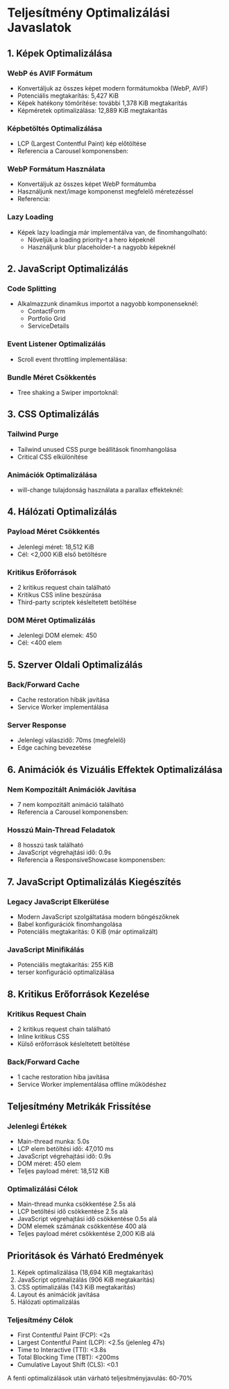 # Teljesítmény Optimalizálási Javaslatok

## 1. Képek Optimalizálása

### WebP és AVIF Formátum
- Konvertáljuk az összes képet modern formátumokba (WebP, AVIF)
- Potenciális megtakarítás: 5,427 KiB
- Képek hatékony tömörítése: további 1,378 KiB megtakarítás
- Képméretek optimalizálása: 12,889 KiB megtakarítás

### Képbetöltés Optimalizálása
- LCP (Largest Contentful Paint) kép előtöltése
- Referencia a Carousel komponensben:

### WebP Formátum Használata
- Konvertáljuk az összes képet WebP formátumba
- Használjunk next/image komponenst megfelelő méretezéssel
- Referencia:

### Lazy Loading
- Képek lazy loadingja már implementálva van, de finomhangolható:
  - Növeljük a loading priority-t a hero képeknél
  - Használjunk blur placeholder-t a nagyobb képeknél

## 2. JavaScript Optimalizálás

### Code Splitting
- Alkalmazzunk dinamikus importot a nagyobb komponenseknél:
  - ContactForm
  - Portfolio Grid
  - ServiceDetails

### Event Listener Optimalizálás
- Scroll event throttling implementálása:

### Bundle Méret Csökkentés
- Tree shaking a Swiper importoknál:

## 3. CSS Optimalizálás

### Tailwind Purge
- Tailwind unused CSS purge beállítások finomhangolása
- Critical CSS elkülönítése

### Animációk Optimalizálása
- will-change tulajdonság használata a parallax effekteknél:

## 4. Hálózati Optimalizálás

### Payload Méret Csökkentés
- Jelenlegi méret: 18,512 KiB
- Cél: <2,000 KiB első betöltésre

### Kritikus Erőforrások
- 2 kritikus request chain található
- Kritikus CSS inline beszúrása
- Third-party scriptek késleltetett betöltése

### DOM Méret Optimalizálás
- Jelenlegi DOM elemek: 450
- Cél: <400 elem

## 5. Szerver Oldali Optimalizálás

### Back/Forward Cache
- Cache restoration hibák javítása
- Service Worker implementálása

### Server Response
- Jelenlegi válaszidő: 70ms (megfelelő)
- Edge caching bevezetése

## 6. Animációk és Vizuális Effektek Optimalizálása

### Nem Kompozitált Animációk Javítása
- 7 nem kompozitált animáció található
- Referencia a Carousel komponensben:

### Hosszú Main-Thread Feladatok
- 8 hosszú task található
- JavaScript végrehajtási idő: 0.9s
- Referencia a ResponsiveShowcase komponensben:

## 7. JavaScript Optimalizálás Kiegészítés

### Legacy JavaScript Elkerülése
- Modern JavaScript szolgáltatása modern böngészőknek
- Babel konfigurációk finomhangolása
- Potenciális megtakarítás: 0 KiB (már optimalizált)

### JavaScript Minifikálás
- Potenciális megtakarítás: 255 KiB
- terser konfiguráció optimalizálása

## 8. Kritikus Erőforrások Kezelése

### Kritikus Request Chain
- 2 kritikus request chain található
- Inline kritikus CSS
- Külső erőforrások késleltetett betöltése

### Back/Forward Cache
- 1 cache restoration hiba javítása
- Service Worker implementálása offline működéshez

## Teljesítmény Metrikák Frissítése

### Jelenlegi Értékek
- Main-thread munka: 5.0s
- LCP elem betöltési idő: 47,010 ms
- JavaScript végrehajtási idő: 0.9s
- DOM méret: 450 elem
- Teljes payload méret: 18,512 KiB

### Optimalizálási Célok
- Main-thread munka csökkentése 2.5s alá
- LCP betöltési idő csökkentése 2.5s alá
- JavaScript végrehajtási idő csökkentése 0.5s alá
- DOM elemek számának csökkentése 400 alá
- Teljes payload méret csökkentése 2,000 KiB alá

## Prioritások és Várható Eredmények

1. Képek optimalizálása (18,694 KiB megtakarítás)
2. JavaScript optimalizálás (906 KiB megtakarítás)
3. CSS optimalizálás (143 KiB megtakarítás)
4. Layout és animációk javítása
5. Hálózati optimalizálás

### Teljesítmény Célok
- First Contentful Paint (FCP): <2s
- Largest Contentful Paint (LCP): <2.5s (jelenleg 47s)
- Time to Interactive (TTI): <3.8s
- Total Blocking Time (TBT): <200ms
- Cumulative Layout Shift (CLS): <0.1

A fenti optimalizálások után várható teljesítményjavulás: 60-70%
